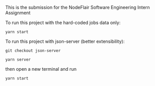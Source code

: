 This is the submission for the NodeFlair Software Engineering Intern Assignment

To run this project with the hard-coded jobs data only: 

```
yarn start
```

To run this project with json-server (better extensibility):

```
git checkout json-server
```
```
yarn server
```
then open a new terminal and run

```
yarn start 
```
